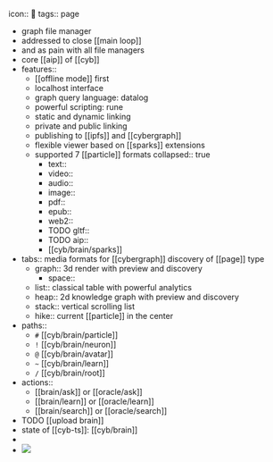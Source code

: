 icon:: 🧠
tags:: page

- graph file manager
- addressed to close [[main loop]]
- and as pain with all file managers
- core [[aip]] of [[cyb]]
- features::
	- [[offline mode]] first
	- localhost interface
	- graph query language: datalog
	- powerful scripting: rune
	- static and dynamic linking
	- private and public linking
	- publishing to [[ipfs]] and [[cybergraph]]
	- flexible viewer based on [[sparks]] extensions
	- supported 7 [[particle]] formats
	  collapsed:: true
		- text::
		- video::
		- audio::
		- image::
		- pdf::
		- epub::
		- web2::
		- TODO gltf::
		- TODO aip::
		- [[cyb/brain/sparks]]
- tabs:: media formats for [[cybergraph]] discovery of [[page]] type
	- graph:: 3d render with preview and discovery
		- space::
	- list:: classical table with powerful analytics
	- heap:: 2d knowledge graph with preview and discovery
	- stack:: vertical scrolling list
	- hike:: current [[particle]] in the center
- paths::
	- `#` [[cyb/brain/particle]]
	- `!` [[cyb/brain/neuron]]
	- `@` [[cyb/brain/avatar]]
	- `~` [[cyb/brain/learn]]
	- `/` [[cyb/brain/root]]
- actions::
	- [[brain/ask]] or [[oracle/ask]]
	- [[brain/learn]] or [[oracle/learn]]
	- [[brain/search]] or [[oracle/search]]
- TODO [[upload brain]]
- state of [[cyb-ts]]: [[cyb/brain]]
-
- ![](https://emerald-raw-leopon-384.mypinata.cloud/ipfs/Qmc7ANo78MJ9yDXUxmErnWuPZPL5y2baYRZpN4CV9axeym)